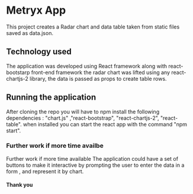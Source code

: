 # Metryx App

This project creates a Radar chart and data table taken from static files saved as data.json.

## Technology used               

The application was developed using React framework along with react-bootstarp front-end framework the radar chart was lifted using any react-chartjs-2 library, the data is passed as props to create table rows.

## Running the application 

After cloning the repo you will have to npm install the following dependencies : "chart.js" ,"react-bootstrap", "react-chartjs-2", "react-table". when installed you can start the react app with the command "npm start".
 
### Further work if more time availbe 
Further work if more time available
The application could have a set of buttons to make it interactive by prompting the user to enter the data in a form , and represent it by chart.


####  Thank you #####



